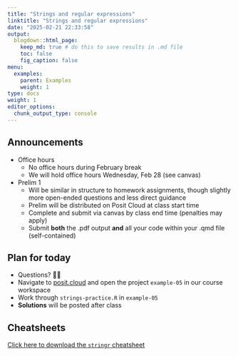 ```yaml
---
title: "Strings and regular expressions"
linktitle: "Strings and regular expressions"
date: "2025-02-21 22:33:58"
output:
  blogdown::html_page:
    keep_md: true # do this to save results in .md file
    toc: false
    fig_caption: false
menu:
  examples:
    parent: Examples
    weight: 1
type: docs
weight: 1
editor_options:
  chunk_output_type: console
---
```


## Announcements
- Office hours
  - No office hours during February break
  - We will hold office hours Wednesday, Feb 28 (see canvas)
- Prelim 1
  - Will be similar in structure to homework assignments, though slightly more open-ended questions and less direct guidance
  - Prelim will be distributed on Posit Cloud at class start time
  - Complete and submit via canvas by class end time (penalties may apply)
  - Submit **both** the .pdf output **and** all your code within your .qmd file (self-contained)


## Plan for today
- Questions? :raising_hand_woman:
- Navigate to [posit.cloud](http://posit.cloud) and open the project `example-05` in our course workspace
- Work through `strings-practice.R` in `example-05`
- **Solutions** will be posted after class


## Cheatsheets

[Click here to download the `stringr` cheatsheet](https://rstudio.github.io/cheatsheets/strings.pdf)
